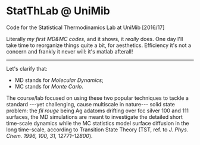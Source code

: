 # StatThLab @ UniMib
Code for the Statistical Thermodinamics Lab at UniMib [2016/17]

Literally *my first MD&MC codes*, and it shows, it *really* does. One day I'll take time to reorganize things quite a bit, for aesthetics. Efficiency it's not a concern and frankly it never will: it's matlab afterall!

----------------------------------------------------

Let's clarify that: 
- MD stands for *Molecular Dynamics*;
- MC stands for *Monte Carlo*.

The course/lab focused on using these two popular techniques to tackle a standard ---yet challenging, cause multiscale in nature--- solid state problem: the *fil rouge* being Ag adatoms drifting over fcc silver 100 and 111 surfaces, the MD simulations are meant to investigate the detailed short time-scale dynamics while the MC statistics model surface diffusion in the long time-scale, according to Transition State Theory (TST, ref. to *J. Phys. Chem. 1996, 100, 31, 12771–12800*).
